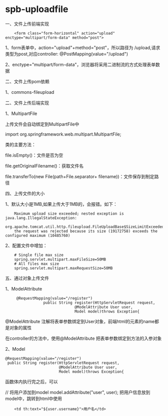 # spb-uploadfile

一、文件上传前端实现

        <form class="form-horizontal" action="upload" enctype="multipart/form-data" method="post">
        
1、form表单中，action="upload"+method="post"，所以路径为 /upload,请求类型为post,对应controller: @PostMapping(value="/upload")

2、enctype="multipart/form-data"，浏览器将采用二进制流的方式处理表单数据

二、文件上传pom依赖

1、commons-fileupload


二、文件上传后端实现

1、MultipartFile

上传文件会自动绑定到MultipartFile中

import org.springframework.web.multipart.MultipartFile;

类的主要方法：

file.isEmpty()：文件是否为空

file.getOriginalFilename()：获取文件名

file.transferTo(new File(path+File.separator+ filename))：文件保存到制定路径

四、上传文件的大小

1、默认大小是1MB,如果上传大于1MB的，会报错。如下：

        Maximum upload size exceeded; nested exception is java.lang.IllegalStateException: 
        org.apache.tomcat.util.http.fileupload.FileUploadBase$SizeLimitExceededException: 
        the request was rejected because its size (19172758) exceeds the configured maximum (10485760)

2、配置文件中增加：

        # Single file max size
        spring.servlet.multipart.maxFileSize=50MB
        # All files max size
        spring.servlet.multipart.maxRequestSize=50MB

五、通过对象上传文件

1、ModelAttribute

         @RequestMapping(value="/register")
                     public String register(HttpServletRequest request,
                                   @ModelAttribute User user,
                                   Model model)throws Exception{
                                   
@ModelAttribute 注解将表单参数绑定到User对象，前端html的元素的name都是对象的属性

在controller的方法中，使用@ModelAttribute 把表单参数绑定到方法的入参对象

2、Model


    @RequestMapping(value="/register")
     public String register(HttpServletRequest request,
                            @ModelAttribute User user,
                            Model model)throws Exception{
                                   
函数体内执行完之后，可以

// 将用户添加到model
            model.addAttribute("user", user);
把用户信息放到model中，跳转到html中使用
        
        <td th:text="${user.username}">用户名</td>
    